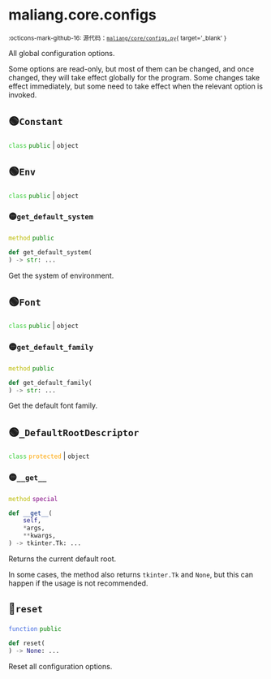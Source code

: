 # maliang.core.configs

<small>:octicons-mark-github-16: 源代码：[`maliang/core/configs.py`](https://github.com/Xiaokang2022/maliang/blob/3.0.0rc6/maliang/core/configs.py){ target='_blank' }</small>

All global configuration options.

Some options are read-only, but most of them can be changed, and once changed,
they will take effect globally for the program. Some changes take effect
immediately, but some need to take effect when the relevant option is invoked.


## 🟢`Constant`



<code style='color: limegreen;'>class</code> <code style='color: green;'>public</code> | `object`



## 🟢`Env`



<code style='color: limegreen;'>class</code> <code style='color: green;'>public</code> | `object`

### 🟡`get_default_system`


<code style='color: #BBBB00;'>method</code> <code style='color: green;'>public</code>

```python
def get_default_system(
) -> str: ...
```
Get the system of environment.



## 🟢`Font`



<code style='color: limegreen;'>class</code> <code style='color: green;'>public</code> | `object`

### 🟡`get_default_family`


<code style='color: #BBBB00;'>method</code> <code style='color: green;'>public</code>

```python
def get_default_family(
) -> str: ...
```
Get the default font family.



## 🟢`_DefaultRootDescriptor`



<code style='color: limegreen;'>class</code> <code style='color: orange;'>protected</code> | `object`

### 🟡`__get__`


<code style='color: #BBBB00;'>method</code> <code style='color: purple;'>special</code>

```python
def __get__(
    self,
    *args,
    **kwargs,
) -> tkinter.Tk: ...
```
Returns the current default root.

In some cases, the method also returns `tkinter.Tk` and `None`, but
this can happen if the usage is not recommended.




## 🔵`reset`


<code style='color: royalblue;'>function</code> <code style='color: green;'>public</code>

```python
def reset(
) -> None: ...
```
Reset all configuration options.

